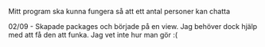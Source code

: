 Mitt program ska kunna fungera så att ett antal personer kan chatta

02/09 - Skapade packages och började på en view.
Jag behöver dock hjälp med att få den att funka. Jag vet inte hur man gör :(